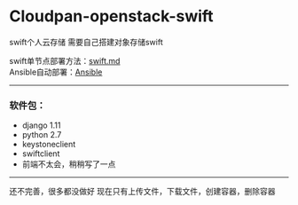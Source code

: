 # Cloudpan-openstack-swift
swift个人云存储
需要自己搭建对象存储swift

swift单节点部署方法：[swift.md](https://github.com/nciefeiniu/Cloudpan-openstack-swift/blob/master/swift.md)
<br>
Ansible自动部署：[Ansible](https://github.com/ccollicutt/swiftacular)

---

### 软件包：

- django 1.11
- python 2.7
- keystoneclient
- swiftclient
- 前端不太会，稍稍写了一点

---

还不完善，很多都没做好
现在只有上传文件，下载文件，创建容器，删除容器
